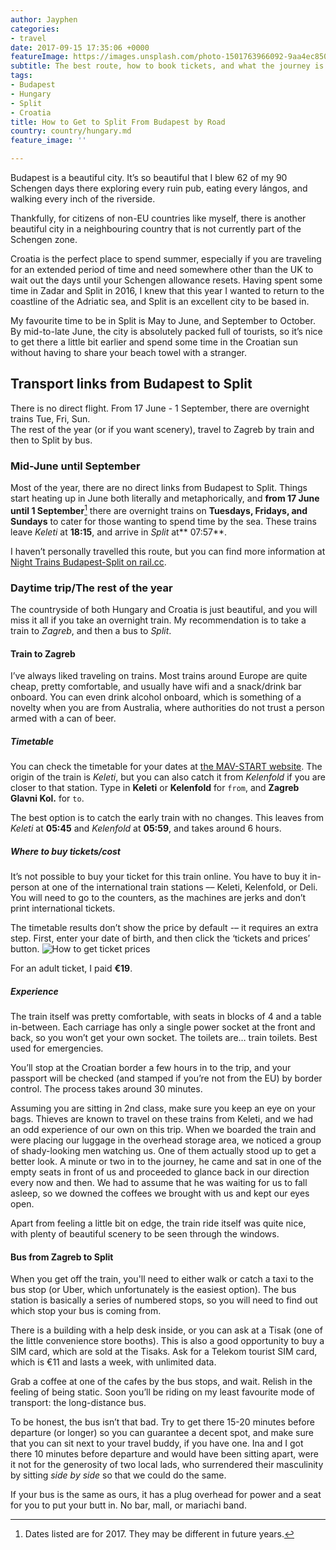 ```yaml
---
author: Jayphen
categories:
- travel
date: 2017-09-15 17:35:06 +0000
featureImage: https://images.unsplash.com/photo-1501763966092-9aa4ec850e12?dpr=2&auto=format&fit=crop&w=1199&h=674&q=80&cs=tinysrgb&crop=
subtitle: The best route, how to book tickets, and what the journey is like.
tags:
- Budapest
- Hungary
- Split
- Croatia
title: How to Get to Split From Budapest by Road
country: country/hungary.md
feature_image: ''

---
```

Budapest is a beautiful city. It’s so beautiful that I blew 62 of my 90 Schengen days there exploring every ruin pub, eating every lángos, and walking every inch of the riverside.

Thankfully, for citizens of non-EU countries like myself, there is another beautiful city in a neighbouring country that is not currently part of the Schengen zone. 

<!--more-->

Croatia is the perfect place to spend summer, especially if you are traveling for an extended period of time and need somewhere other than the UK to wait out the days until your Schengen allowance resets. Having spent some time in Zadar and Split in 2016, I knew that this year I wanted to return to the coastline of the Adriatic sea, and Split is an excellent city to be based in.

My favourite time to be in Split is May to June, and September to October. By mid-to-late June, the city is absolutely packed full of tourists, so it’s nice to get there a little bit earlier and spend some time in the Croatian sun without having to share your beach towel with a stranger.

## Transport links from Budapest to Split
<div class="tldr pa3 bg-black-10 br3">
There is no direct flight.
From 17 June - 1 September, there are overnight trains Tue, Fri, Sun.<br>
The rest of the year (or if you want scenery), travel to Zagreb by train and then to Split by bus.
</div>

### Mid-June until September
Most of the year, there are no direct links from Budapest to Split. Things start heating up in June both literally and metaphorically, and **from 17 June until 1 September**[^1] there are overnight trains on **Tuesdays, Fridays, and Sundays** to cater for those wanting to spend time by the sea. These trains leave _Keleti_ at **18:15**, and arrive in _Split_ at** 07:57**.

I haven’t personally travelled this route, but you can find more information at [Night Trains Budapest-Split on rail.cc](https://rail.cc/en/night-train/budapest-split-g1204/132 "Night Trains Budapest-Split on rail.cc").

### Daytime trip/The rest of the year 
The countryside of both Hungary and Croatia is just beautiful, and you will miss it all if you take an overnight train. My recommendation is to take a train to _Zagreb_, and then a bus to _Split_.

#### Train to Zagreb
I’ve always liked traveling on trains. Most trains around Europe are quite cheap,  pretty comfortable, and usually have wifi and a snack/drink bar onboard. You can even drink alcohol onboard, which is something of a novelty when you are from Australia, where authorities do not trust a person armed with a can of beer.

##### Timetable
You can check the timetable for your dates at [the MAV-START website](http://elvira.mav-start.hu/elvira.dll). 
The origin of the train is _Keleti_, but you can also catch it from _Kelenfold_ if you are closer to that station. Type in **Keleti** or **Kelenfold** for `from`, and **Zagreb Glavni Kol.** for `to`.

The best option is to catch the early train with no changes. This leaves from _Keleti_ at **05:45** and _Kelenfold_ at **05:59**, and takes around 6 hours.

##### Where to buy tickets/cost
It’s not possible to buy your ticket for this train online. You have to buy it in-person at one of the international train stations –– Keleti, Kelenfold, or Deli. You will need to go to the counters, as the machines are jerks and don’t print international tickets.

The timetable results don’t show the price by default -– it requires an extra step. First, enter your date of birth, and then click the ‘tickets and prices’ button.
![](DraggedImage.png "How to get ticket prices")

For an adult ticket, I paid **€19**.

##### Experience
The train itself was pretty comfortable, with seats in blocks of 4 and a table in-between. Each carriage has only a single power socket at the front and back, so you won’t get your own socket. The toilets are… train toilets. Best used for emergencies.

You’ll stop at the Croatian border a few hours in to the trip, and your passport will be checked (and stamped if you’re not from the EU) by border control. The process takes around 30 minutes.

Assuming you are sitting in 2nd class, make sure you keep an eye on your bags. Thieves are known to travel on these trains from Keleti, and we had an odd experience of our own on this trip. When we boarded the train and were placing our luggage in the overhead storage area, we noticed a group of shady-looking men watching us. One of them actually stood up to get a better look. A minute or two in to the journey, he came and sat in one of the empty seats in front of us and proceeded to glance back in our direction every now and then. We had to assume that he was waiting for us to fall asleep, so we downed the coffees we brought with us and kept our eyes open.

Apart from feeling a little bit on edge, the train ride itself was quite nice, with plenty of beautiful scenery to be seen through the windows. 

#### Bus from Zagreb to Split
When you get off the train, you'll need to either walk or catch a taxi to the bus stop (or Uber, which unfortunately is the easiest option). The bus station is basically a series of numbered stops, so you will need to find out which stop your bus is coming from.

There is a building with a help desk inside, or you can ask at a Tisak (one of the little convenience store booths). This is also a good opportunity to buy a SIM card, which are sold at the Tisaks. Ask for a Telekom tourist SIM card, which is €11 and lasts a week, with unlimited data.

Grab a coffee at one of the cafes by the bus stops, and wait. Relish in the feeling of being static. Soon you’ll be riding on my least favourite mode of transport: the long-distance bus.

To be honest, the bus isn’t that bad. Try to get there 15-20 minutes before departure (or longer) so you can guarantee a decent spot, and make sure that you can sit next to your travel buddy, if you have one. Ina and I got there 10 minutes before departure and would have been sitting apart, were it not for the generosity of two local lads, who surrendered their masculinity by sitting *side by side* so that we could do the same.

If your bus is the same as ours, it has a plug overhead for power and a seat for you to put your butt in. No bar, mall, or mariachi band.


[^1]:	Dates listed are for 2017. They may be different in future years.